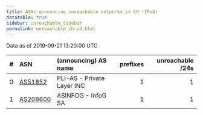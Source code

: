 ```yaml
---
title: ASNs announcing unreachable networks in CH (IPv4)
datatable: true
sidebar: unreachable_sidebar
permalink: unreachable_ch-v4.html
---
```


Data as of 2019-09-21 13:20:00 UTC


<div class="datatable-begin"></div>

|   # | ASN                                      | (announcing) AS name       |   prefixes |   unreachable /24s |
|----:|:-----------------------------------------|:---------------------------|-----------:|-------------------:|
|   0 | [AS51852](unreachable_AS51852-v4.html)   | PLI-AS - Private Layer INC |          1 |                  1 |
|   1 | [AS208600](unreachable_AS208600-v4.html) | ASINFOG - InfoG SA         |          1 |                  1 |

<div class="datatable-end"></div>